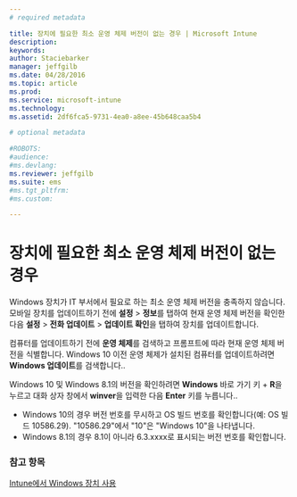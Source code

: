 ```yaml
---
# required metadata

title: 장치에 필요한 최소 운영 체제 버전이 없는 경우 | Microsoft Intune
description:
keywords:
author: Staciebarker
manager: jeffgilb
ms.date: 04/28/2016
ms.topic: article
ms.prod:
ms.service: microsoft-intune
ms.technology:
ms.assetid: 2df6fca5-9731-4ea0-a8ee-45b648caa5b4

# optional metadata

#ROBOTS:
#audience:
#ms.devlang:
ms.reviewer: jeffgilb
ms.suite: ems
#ms.tgt_pltfrm:
#ms.custom:

---
```



# 장치에 필요한 최소 운영 체제 버전이 없는 경우

Windows 장치가 IT 부서에서 필요로 하는 최소 운영 체제 버전을 충족하지 않습니다. 모바일 장치를 업데이트하기 전에 **설정** &gt; **정보**를 탭하여 현재 운영 체제 버전을 확인한 다음 **설정** &gt; **전화 업데이트** &gt; **업데이트 확인**을 탭하여 장치를 업데이트합니다.

컴퓨터를 업데이트하기 전에 **운영 체제**를 검색하고 프롬프트에 따라 현재 운영 체제 버전을 식별합니다. Windows 10 이전 운영 체제가 설치된 컴퓨터를 업데이트하려면 **Windows 업데이트**를 검색합니다..

Windows 10 및 Windows 8.1의 버전을 확인하려면 **Windows** 바로 가기 키 + **R**을 누르고 대화 상자 창에서 **winver**을 입력한 다음 **Enter** 키를 누릅니다..

- Windows 10의 경우 버전 번호를 무시하고 OS 빌드 번호를 확인합니다(예: OS 빌드 10586.29). "10586.29"에서 "10"은 "Windows 10"을 나타냅니다.
- Windows 8.1의 경우 8.1이 아니라 6.3.xxxx로 표시되는 버전 번호를 확인합니다.

### 참고 항목
[Intune에서 Windows 장치 사용](using-your-windows-device-with-intune.md)

<!--HONumber=May16_HO1-->


